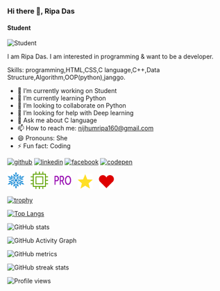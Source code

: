 ### Hi there 👋, Ripa Das
#### Student
![Student](https://i.postimg.cc/25kHFx1B/ripa.png)

I am Ripa Das. I am interested in programming & want to be a developer.

Skills:  programming,HTML,CSS,C language,C++,Data Structure,Algorithm,OOP(python),janggo.

- 🔭 I’m currently working on Student 
- 🌱 I’m currently learning Python 
- 👯 I’m looking to collaborate on Python 
- 🤔 I’m looking for help with Deep learning 
- 💬 Ask me about C language 
- 📫 How to reach me: nijhumripa160@gmail.com 
- 😄 Pronouns: She 
- ⚡ Fun fact: Coding 


[<img src='https://cdn.jsdelivr.net/npm/simple-icons@3.0.1/icons/github.svg' alt='github' height='40'>](https://github.com/ripadas-150)  [<img src='https://cdn.jsdelivr.net/npm/simple-icons@3.0.1/icons/linkedin.svg' alt='linkedin' height='40'>](https://www.linkedin.com/in/https://www.linkedin.com/in/ripa-das-a4280328a//)  [<img src='https://cdn.jsdelivr.net/npm/simple-icons@3.0.1/icons/facebook.svg' alt='facebook' height='40'>](https://www.facebook.com/https://www.facebook.com/nijhumripa150/)  [<img src='https://cdn.jsdelivr.net/npm/simple-icons@3.0.1/icons/codepen.svg' alt='codepen' height='40'>](https://codepen.io/https://codepen.io/ripadas/pen/RwqBxMp)  

<a href='https://archiveprogram.github.com/'><img src='https://raw.githubusercontent.com/acervenky/animated-github-badges/master/assets/acbadge.gif' width='40' height='40'></a> <a href='https://docs.github.com/en/developers'><img src='https://raw.githubusercontent.com/acervenky/animated-github-badges/master/assets/devbadge.gif' width='40' height='40'></a> <a href='https://github.com/pricing'><img src='https://raw.githubusercontent.com/acervenky/animated-github-badges/master/assets/pro.gif' width='40' height='40'></a> <a href='https://stars.github.com/'><img src='https://raw.githubusercontent.com/acervenky/animated-github-badges/master/assets/starbadge.gif' width='35' height='35'></a> <a href='https://docs.github.com/en/github/supporting-the-open-source-community-with-github-sponsors'><img src='https://raw.githubusercontent.com/acervenky/animated-github-badges/master/assets/sponsorbadge.gif' width='35' height='35'></a> 

[![trophy](https://github-profile-trophy.vercel.app/?username=ripadas-150)](https://github.com/ryo-ma/github-profile-trophy)

[![Top Langs](https://github-readme-stats.vercel.app/api/top-langs/?username=ripadas-150)](https://github.com/anuraghazra/github-readme-stats)

![GitHub stats](https://github-readme-stats.vercel.app/api?username=ripadas-150&show_icons=true&count_private=true)  

![GitHub Activity Graph](https://activity-graph.herokuapp.com/graph?username=ripadas-150)  

![GitHub metrics](https://metrics.lecoq.io/ripadas-150)  

![GitHub streak stats](https://streak-stats.demolab.com/?user=ripadas-150)  

![Profile views](https://gpvc.arturio.dev/ripadas-150)  

